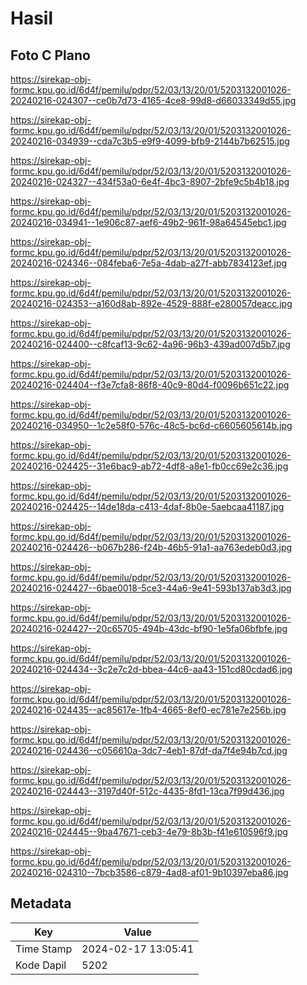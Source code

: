 # Hasil

## Foto C Plano

https://sirekap-obj-formc.kpu.go.id/6d4f/pemilu/pdpr/52/03/13/20/01/5203132001026-20240216-024307--ce0b7d73-4165-4ce8-99d8-d66033349d55.jpg

https://sirekap-obj-formc.kpu.go.id/6d4f/pemilu/pdpr/52/03/13/20/01/5203132001026-20240216-034939--cda7c3b5-e9f9-4099-bfb9-2144b7b62515.jpg

https://sirekap-obj-formc.kpu.go.id/6d4f/pemilu/pdpr/52/03/13/20/01/5203132001026-20240216-024327--434f53a0-6e4f-4bc3-8907-2bfe9c5b4b18.jpg

https://sirekap-obj-formc.kpu.go.id/6d4f/pemilu/pdpr/52/03/13/20/01/5203132001026-20240216-034941--1e906c87-aef6-49b2-961f-98a64545ebc1.jpg

https://sirekap-obj-formc.kpu.go.id/6d4f/pemilu/pdpr/52/03/13/20/01/5203132001026-20240216-024346--084feba6-7e5a-4dab-a27f-abb7834123ef.jpg

https://sirekap-obj-formc.kpu.go.id/6d4f/pemilu/pdpr/52/03/13/20/01/5203132001026-20240216-024353--a160d8ab-892e-4529-888f-e280057deacc.jpg

https://sirekap-obj-formc.kpu.go.id/6d4f/pemilu/pdpr/52/03/13/20/01/5203132001026-20240216-024400--c8fcaf13-9c62-4a96-96b3-439ad007d5b7.jpg

https://sirekap-obj-formc.kpu.go.id/6d4f/pemilu/pdpr/52/03/13/20/01/5203132001026-20240216-024404--f3e7cfa8-86f8-40c9-80d4-f0096b651c22.jpg

https://sirekap-obj-formc.kpu.go.id/6d4f/pemilu/pdpr/52/03/13/20/01/5203132001026-20240216-034950--1c2e58f0-576c-48c5-bc6d-c6605605614b.jpg

https://sirekap-obj-formc.kpu.go.id/6d4f/pemilu/pdpr/52/03/13/20/01/5203132001026-20240216-024425--31e6bac9-ab72-4df8-a8e1-fb0cc69e2c36.jpg

https://sirekap-obj-formc.kpu.go.id/6d4f/pemilu/pdpr/52/03/13/20/01/5203132001026-20240216-024425--14de18da-c413-4daf-8b0e-5aebcaa41187.jpg

https://sirekap-obj-formc.kpu.go.id/6d4f/pemilu/pdpr/52/03/13/20/01/5203132001026-20240216-024426--b067b286-f24b-46b5-91a1-aa763edeb0d3.jpg

https://sirekap-obj-formc.kpu.go.id/6d4f/pemilu/pdpr/52/03/13/20/01/5203132001026-20240216-024427--6bae0018-5ce3-44a6-9e41-593b137ab3d3.jpg

https://sirekap-obj-formc.kpu.go.id/6d4f/pemilu/pdpr/52/03/13/20/01/5203132001026-20240216-024427--20c65705-494b-43dc-bf90-1e5fa06bfbfe.jpg

https://sirekap-obj-formc.kpu.go.id/6d4f/pemilu/pdpr/52/03/13/20/01/5203132001026-20240216-024434--3c2e7c2d-bbea-44c6-aa43-151cd80cdad6.jpg

https://sirekap-obj-formc.kpu.go.id/6d4f/pemilu/pdpr/52/03/13/20/01/5203132001026-20240216-024435--ac85617e-1fb4-4665-8ef0-ec781e7e256b.jpg

https://sirekap-obj-formc.kpu.go.id/6d4f/pemilu/pdpr/52/03/13/20/01/5203132001026-20240216-024436--c056610a-3dc7-4eb1-87df-da7f4e94b7cd.jpg

https://sirekap-obj-formc.kpu.go.id/6d4f/pemilu/pdpr/52/03/13/20/01/5203132001026-20240216-024443--3197d40f-512c-4435-8fd1-13ca7f99d436.jpg

https://sirekap-obj-formc.kpu.go.id/6d4f/pemilu/pdpr/52/03/13/20/01/5203132001026-20240216-024445--9ba47671-ceb3-4e79-8b3b-f41e610596f9.jpg

https://sirekap-obj-formc.kpu.go.id/6d4f/pemilu/pdpr/52/03/13/20/01/5203132001026-20240216-024310--7bcb3586-c879-4ad8-af01-9b10397eba86.jpg


## Metadata

| Key        | Value               |
| ---------- | ------------------- |
| Time Stamp | 2024-02-17 13:05:41 |
| Kode Dapil | 5202                |



